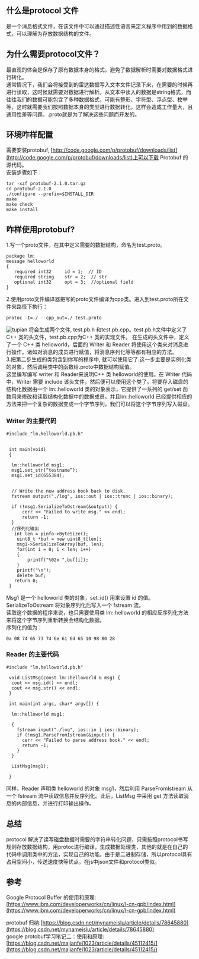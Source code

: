 ## 什么是protocol 文件
是一个消息格式文件，在该文件中可以通过描述性语言来定义程序中用到的数据格式，可以理解为存放数据结构的文件。  
## 为什么需要protocol文件？
最直观的体会是保存了原有数据本身的格式，避免了数据解析时需要对数据格式进行转化。  
通常情况下，我们会将接受到的雷达数据写入文本文件记录下来，在需要的时候再进行读取，这时候就需要对数据进行解析。从文本中读入的数据是string格式，而往往我们的数据可能包含了多种数据格式，可能有整形、字符型、浮点型、枚举等，这时就需要我们按照数据本身的类型进行数据转化，这样会造成工作量大，且通用性差等问题。.proto就是为了解决这些问题而开发的。  
## 环境咋样配置
需要安装protobuf, [http://code.google.com/p/protobuf/downloads/list](http://code.google.com/p/protobuf/downloads/list)上可以下载 Protobuf 的源代码。   
安装步骤如下：  
```
tar -xzf protobuf-2.1.0.tar.gz 
cd protobuf-2.1.0 
./configure --prefix=$INSTALL_DIR 
make 
make check 
make install
```
## 咋样使用protobuf? 
1.写一个proto文件，在其中定义需要的数据结构，命名为test.proto。  
```
package lm; 
message helloworld 
{ 
   required int32     id = 1;  // ID 
   required string    str = 2;  // str 
   optional int32     opt = 3;  //optional field 
}
```
2.使用proto文件编译器把写的proto文件编译为cpp类。进入到test.proto所在文件夹路径下执行：  
```
protoc -I=./ --cpp_out=./ test.proto  
```
![tupian](apollo-1.0.0/docs/demo_guide/images/protocol.png)
将会生成两个文件, test.pb.h 和test.pb.cpp。test.pb.h文件中定义了 C++ 类的头文件，test.pb.cpp为C++ 类的实现文件。
在生成的头文件中，定义了一个 C++ 类 helloworld，后面的 Writer 和 Reader 将使用这个类来对消息进行操作。诸如对消息的成员进行赋值，将消息序列化等等都有相应的方法。  
3.把第二步生成的类包含到你写的程序中, 就可以使用它了.这一步主要是实例化类的对象，然后调用类中的函数给.proto中数据结构赋值。  
这里编写编写 writer 和 Reader来说明C++ 类 helloworld的使用。在 Writer 代码中，Writer 需要 include 该头文件，然后便可以使用这个类了。将要存入磁盘的结构化数据由一个 lm::helloworld 类的对象表示，它提供了一系列的 get/set 函数用来修改和读取结构化数据中的数据成员。并且lm::helloworld 已经提供相应的方法来把一个复杂的数据变成一个字节序列，我们可以将这个字节序列写入磁盘。  
### Writer 的主要代码
```
#include "lm.helloworld.pb.h"

 
 int main(void) 
 { 
   
  lm::helloworld msg1; 
  msg1.set_str(“testname”); 
  msg1.set_id(655384); 
  
     
  // Write the new address book back to disk. 
  fstream output("./log", ios::out | ios::trunc | ios::binary); 
         
  if (!msg1.SerializeToOstream(&output)) { 
      cerr << "Failed to write msg." << endl; 
      return -1; 
  }         
  //序列化输出
   int len = pinfo->ByteSize();
    uint8_t *buf = new uint8_t[len];
    msg1->SerializeToArray(buf, len);
    for(int i = 0; i < len; i++)
    {
        printf("%02x ",buf[i]);
    }
    printf("\n");
    delete buf;
   return 0; 
 }
```
Msg1 是一个 helloworld 类的对象，set_id() 用来设置 id 的值。SerializeToOstream 将对象序列化后写入一个 fstream 流。   
读取这个数据的程序来说，也只需要使用类 lm::helloworld 的相应反序列化方法来将这个字节序列重新转换会结构化数据。  
序列化的值为：
```
0a 08 74 65 73 74 6e 61 6d 65 10 98 80 28
```
### Reader 的主要代码
```
#include "lm.helloworld.pb.h" 

 void ListMsg(const lm::helloworld & msg) { 
  cout << msg.id() << endl; 
  cout << msg.str() << endl; 
 } 
  
 int main(int argc, char* argv[]) { 
 
  lm::helloworld msg1; 
  
  { 
    fstream input("./log", ios::in | ios::binary); 
    if (!msg1.ParseFromIstream(&input)) { 
      cerr << "Failed to parse address book." << endl; 
      return -1; 
    } 
  } 
  
  ListMsg(msg1); 

 }
```
同样，Reader 声明类 helloworld 的对象 msg1，然后利用 ParseFromIstream 从一个 fstream 流中读取信息并反序列化。此后，ListMsg 中采用 get 方法读取消息的内部信息，并进行打印输出操作。  
## 总结
protocol 解决了读写磁盘数据时需要的字符串转化问题，只需按照protocol书写规则存放数据结构，用protoc进行编译，生成数据处理类，其他的就是在自己的代码中调用类中的方法，实现自己的功能。由于是二进制存储，所以protocol具有占用空间小，传送速度快等优点。在js中json文件和protocol类似。
## 参考
Google Protocol Buffer 的使用和原理:[https://www.ibm.com/developerworks/cn/linux/l-cn-gpb/index.html](https://www.ibm.com/developerworks/cn/linux/l-cn-gpb/index.html)  

protobuf 归纳:[https://blog.csdn.net/mynameislu/article/details/78645880](https://blog.csdn.net/mynameislu/article/details/78645880)  
google protobuf学习笔记二：使用和原理:[https://blog.csdn.net/majianfei1023/article/details/45112415/](https://blog.csdn.net/majianfei1023/article/details/45112415/)  


